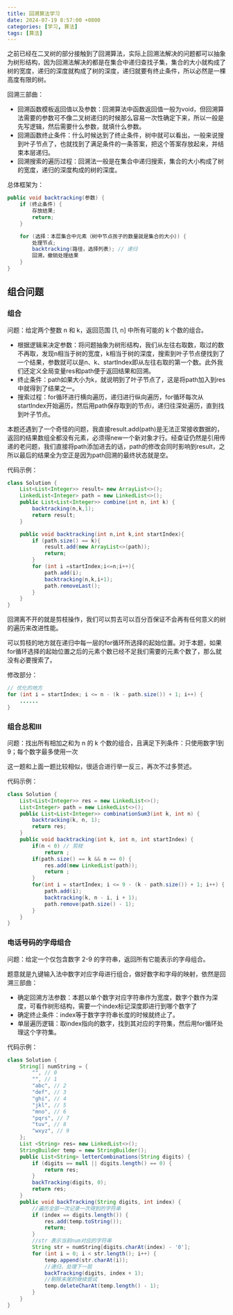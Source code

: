 ```yaml
---
title: 回溯算法学习
date: 2024-07-19 8:57:00 +0800
categories: [学习, 算法]
tags: [算法]
---
```

之前已经在二叉树的部分接触到了回溯算法，实际上回溯法解决的问题都可以抽象为树形结构，因为回溯法解决的都是在集合中递归查找子集，集合的大小就构成了树的宽度，递归的深度就构成了树的深度，递归就要有终止条件，所以必然是一棵高度有限的树。

回溯三部曲：
* 回溯函数模板返回值以及参数：回溯算法中函数返回值一般为void，但回溯算法需要的参数可不像二叉树递归的时候那么容易一次性确定下来，所以一般是先写逻辑，然后需要什么参数，就填什么参数。
* 回溯函数终止条件：什么时候达到了终止条件，树中就可以看出，一般来说搜到叶子节点了，也就找到了满足条件的一条答案，把这个答案存放起来，并结束本层递归。
* 回溯搜索的遍历过程：回溯法一般是在集合中递归搜索，集合的大小构成了树的宽度，递归的深度构成的树的深度。 

总体框架为：
```java
public void backtracking(参数) {
    if (终止条件) {
        存放结果;
        return;
    }

    for (选择：本层集合中元素（树中节点孩子的数量就是集合的大小）) {
        处理节点;
        backtracking(路径，选择列表); // 递归
        回溯，撤销处理结果
    }
}
```

## 组合问题
### 组合
问题：给定两个整数 n 和 k，返回范围 [1, n] 中所有可能的 k 个数的组合。

* 根据逻辑来决定参数：将问题抽象为树形结构，我们从左往右取数，取过的数不再取，发现n相当于树的宽度，k相当于树的深度，搜索到叶子节点便找到了一个结果，参数就可以是n、k、startIndex即从左往右取的第一个数。此外我们还定义全局变量res和path便于返回结果和回溯。  
* 终止条件：path如果大小为k，就说明到了叶子节点了，这是将path加入到res中就得到了结果之一。  
* 搜索过程：for循环进行横向遍历，递归进行纵向遍历，for循环每次从startIndex开始遍历，然后用path保存取到的节点i，递归往深处遍历，直到找到叶子节点。  

本题还遇到了一个奇怪的问题，我直接result.add(path)是无法正常接收数据的，返回的结果数组全都没有元素，必须得new一个新对象才行。经查证仍然是引用传递的老问题，我们直接将path添加进去的话，path的修改会同时影响到result，之所以最后的结果全为空正是因为path回溯的最终状态就是空。

代码示例：
```java
class Solution {
    List<List<Integer>> result= new ArrayList<>();
    LinkedList<Integer> path = new LinkedList<>();
    public List<List<Integer>> combine(int n, int k) {
        backtracking(n,k,1);
        return result;
    }

    public void backtracking(int n,int k,int startIndex){
        if (path.size() == k){
            result.add(new ArrayList<>(path));
            return;
        }
        for (int i =startIndex;i<=n;i++){
            path.add(i);
            backtracking(n,k,i+1);
            path.removeLast();
        }
    }
}
```
回溯离不开的就是剪枝操作，我们可以剪去可以百分百保证不会再有任何意义的树的遍历来改进性能。

可以剪枝的地方就在递归中每一层的for循环所选择的起始位置。对于本题，如果for循环选择的起始位置之后的元素个数已经不足我们需要的元素个数了，那么就没有必要搜索了。

修改部分：
```java
// 优化的地方
for (int i = startIndex; i <= n - (k - path.size()) + 1; i++) { 
    ......    
}
```

### 组合总和III
问题：找出所有相加之和为 n 的 k 个数的组合，且满足下列条件：只使用数字1到9；每个数字最多使用一次 

这一题和上面一题比较相似，很适合进行举一反三，再次不过多赘述。

代码示例：
```java
class Solution {
    List<List<Integer>> res = new LinkedList<>();
    List<Integer> path = new LinkedList<>();
    public List<List<Integer>> combinationSum3(int k, int n) {
        backtracking(k, n, 1);
        return res;
    }
    public void backtracking(int k, int n, int startIndex) {
        if(n < 0) // 剪枝
            return ;
        if(path.size() == k && n == 0) { 
            res.add(new LinkedList(path)); 
            return ;
        }
        for(int i = startIndex; i <= 9 - (k - path.size()) + 1; i++) { // 剪枝
            path.add(i);
            backtracking(k, n - i, i + 1);
            path.remove(path.size() - 1);
        }
    }
}
```

### 电话号码的字母组合
问题：给定一个仅包含数字 2-9 的字符串，返回所有它能表示的字母组合。

题意就是九键输入法中数字对应字母进行组合，做好数字和字母的映射，依然是回溯三部曲：
* 确定回溯方法参数：本题以单个数字对应字符串作为宽度，数字个数作为深度，可看作树形结构，需要一个index标记深度即进行到哪个数字了
* 确定终止条件：index等于数字字符串长度的时候就终止了。
* 单层遍历逻辑：取index指向的数字，找到其对应的字符集，然后用for循环处理这个字符集。

代码示例：
```java
class Solution {
    String[] numString = {
        "", // 0
        "", // 1
        "abc", // 2
        "def", // 3
        "ghi", // 4
        "jkl", // 5
        "mno", // 6
        "pqrs", // 7
        "tuv", // 8
        "wxyz", // 9
    };
    List <String> res= new LinkedList<>();
    StringBuilder temp = new StringBuilder();
    public List<String> letterCombinations(String digits) {
        if (digits == null || digits.length() == 0) {
            return res;
        }
        backTracking(digits, 0);
        return res; 
    }
    public void backTracking(String digits, int index) {
        //遍历全部一次记录一次得到的字符串
        if (index == digits.length()) {
            res.add(temp.toString());
            return;
        }
        //str 表示当前num对应的字符串
        String str = numString[digits.charAt(index) - '0'];
        for (int i = 0; i < str.length(); i++) {
            temp.append(str.charAt(i));
            //递归，处理下一层
            backTracking(digits, index + 1);
            //剔除末尾的继续尝试
            temp.deleteCharAt(temp.length() - 1);
        }
    }
}
```